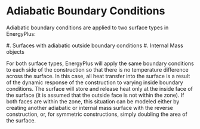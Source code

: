 # Adiabatic Boundary Conditions

Adiabatic boundary conditions are applied to two surface types in EnergyPlus:

#. Surfaces with adiabatic outside boundary conditions
#. Internal Mass objects

For both surface types, EnergyPlus will apply the same boundary conditions to each side of the construction so that there is no temperature difference across the surface. In this case, all heat transfer into the surface is a result of the dynamic response of the construction to varying inside boundary conditions. The surface will store and release heat only at the inside face of the surface (it is assumed that the outside face is not within the zone). If both faces are within the zone, this situation can be modeled either by creating another adiabatic or internal mass surface with the reverse construction, or, for symmetric constructions, simply doubling the area of the surface.